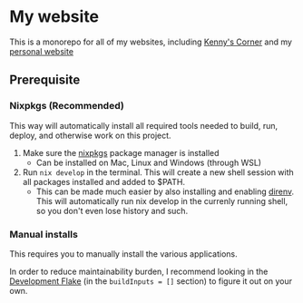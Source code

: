 # My website

This is a monorepo for all of my websites, including [Kenny's Corner](https://corner.kennethhoff.no) and my [personal website](https://kennethhoff.no)

## Prerequisite

### Nixpkgs (Recommended)

This way will automatically install all required tools needed to build, run, deploy, and otherwise work on this project.

1. Make sure the [nixpkgs](https://github.com/NixOS/nixpkgs) package manager is installed 
    * Can be installed on Mac, Linux and Windows (through WSL)
2. Run `nix develop` in the terminal. This will create a new shell session with all packages installed and added to $PATH.
    * This can be made much easier by also installing and enabling [direnv](https://github.com/direnv/direnv). This will automatically run  nix develop  in the currenly running shell, so you don't even lose history and such.

### Manual installs

This requires you to manually install the various applications.

In order to reduce maintainability burden, I recommend looking in the [Development Flake](./flake.nix) (in the `buildInputs = []` section) to figure it out on your own.
